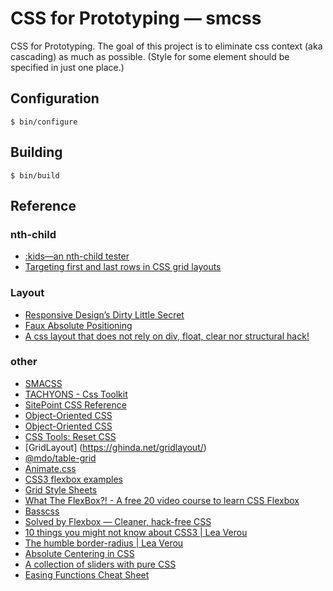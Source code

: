 # CSS for Prototyping — smcss

CSS for Prototyping. The goal of this project is to eliminate css
context (aka cascading) as much as possible. (Style for some element
should be specified in just one place.)

## Configuration

    $ bin/configure

## Building

    $ bin/build

## Reference

### nth-child

* [:kids—an nth-child tester](https://codepen.io/sacha/full/cAJEo)
* [Targeting first and last rows in CSS grid layouts](http://keithclark.co.uk/articles/targeting-first-and-last-rows-in-css-grid-layouts/)

### Layout
* [Responsive Design’s Dirty Little Secret](https://www.palantir.net/blog/responsive-design-s-dirty-little-secret)
* [Faux Absolute Positioning](http://alistapart.com/article/fauxabsolutepositioning)
* [A css layout that does not rely on div, float, clear nor structural hack!](http://www.cssmojo.com/float-less_css_layouts/)

### other
* [SMACSS](https://smacss.com/)
* [TACHYONS - Css Toolkit](http://tachyons.io/)
* [SitePoint CSS Reference](http://reference.sitepoint.com/css/)
* [Object-Oriented CSS](http://oocss.org/)
* [Object-Oriented CSS](http://www.slideshare.net/stubbornella/object-oriented-css)
* [CSS Tools: Reset CSS](http://meyerweb.com/eric/tools/css/reset/)
* [GridLayout] (https://ghinda.net/gridlayout/)
* [@mdo/table-grid](http://mdo.github.io/table-grid/)
* [Animate.css](https://daneden.github.io/animate.css/)
* [CSS3 flexbox examples](http://helephant.com/2013/03/29/css3-flexbox-examples/)
* [Grid Style Sheets](https://github.com/gss)
* [What The FlexBox?! - A free 20 video course to learn CSS Flexbox](http://flexbox.io/)
* [Basscss](http://www.basscss.com/)
* [Solved by Flexbox — Cleaner, hack-free CSS](https://philipwalton.github.io/solved-by-flexbox/)
* [10 things you might not know about CSS3 | Lea Verou](https://vimeo.com/31719130)
* [The humble border-radius | Lea Verou](https://vimeo.com/70171266)
* [Absolute Centering in CSS](http://codepen.io/shshaw/pen/gEiDt)
* [A collection of sliders with pure CSS](http://codepen.io/collection/DgYaMj/)
* [Easing Functions Cheat Sheet](http://easings.net/)
